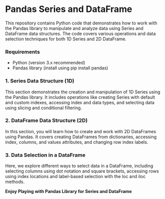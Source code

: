 # Pandas Series and DataFrame

This repository contains Python code that demonstrates how to work with the Pandas library to manipulate and analyze data using Series and DataFrame data structures. The code covers various operations and data selection techniques for both 1D Series and 2D DataFrame.

### Requirements
- Python (version 3.x recommended)
- Pandas library (install using pip install pandas)

### 1. Series Data Structure (1D)
This section demonstrates the creation and manipulation of 1D Series using the Pandas library. It includes operations like creating Series with default and custom indexes, accessing index and data types, and selecting data using slicing and conditional filtering.

### 2. DataFrame Data Structure (2D)
In this section, you will learn how to create and work with 2D DataFrames using Pandas. It covers creating DataFrames from dictionaries, accessing index, columns, and values attributes, and changing row index labels.

### 3. Data Selection in a DataFrame
Here, we explore different ways to select data in a DataFrame, including selecting columns using dot notation and square brackets, accessing rows using index locations and label-based selection with the loc and iloc methods.

**Enjoy Playing with Pandas Library for Series and DataFrame**
